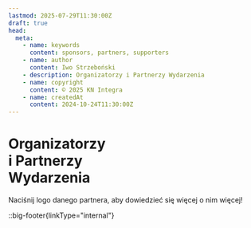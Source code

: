 ```yaml
---
lastmod: 2025-07-29T11:30:00Z
draft: true
head:
  meta:
    - name: keywords
      content: sponsors, partners, supporters
    - name: author
      content: Iwo Strzeboński
    - description: Organizatorzy i Partnerzy Wydarzenia
    - name: copyright
      content: © 2025 KN Integra
    - name: createdAt
      content: 2024-10-24T11:30:00Z
---
```


# Organizatorzy <br />i Partnerzy <br />Wydarzenia

Naciśnij logo danego partnera, aby dowiedzieć się więcej o nim więcej!

<!-- markdownlint-disable MD003 MD007 -->
::big-footer{linkType="internal"}
<!-- markdownlint-enable MD003 MD007 -->
